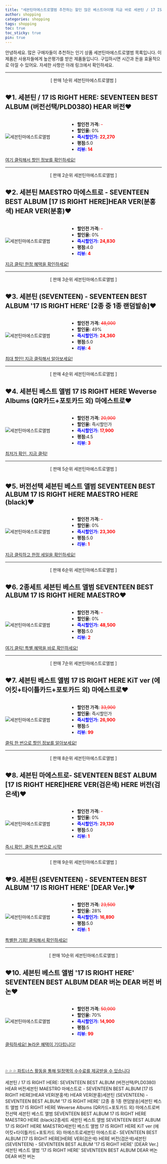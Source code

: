 ```yaml
---
title: "세븐틴마에스트로앨범 추천하는 할인 많은 베스트아이템 지금 바로 세븐틴 / 17 IS RIGHT"
author: shopping
categories: shopping
tags: shopping
toc: true
toc_sticky: true
pin: true
---
```

안녕하세요. 많은 구매자들이 추천하는 인기 상품 세븐틴마에스트로앨범 목록입니다. 이 제품은 사용자들에게 높은평가를 받은 제품들입니다. 구입하시면 시간과 돈을 효율적으로 아낄 수 있어요. 자세한 사항은 아래 링크에서 확인하세요.

---
<p class="toplist" style="margin: 0 auto; display: block; width: fit-content;">[ 판매 1순위 세븐틴마에스트로앨범 ]</p>

<h2><strong>❤️1. 세븐틴 / 17 IS RIGHT HERE: SEVENTEEN BEST ALBUM (버전선택/PLD0380) HEAR 버전❤️</strong></h2>

<div style="display: flex; align-items: center;">
    <div style="flex: 0.4;">
        <img src="https://thumbnail10.coupangcdn.com/thumbnails/remote/230x230ex/image/vendor_inventory/f7b3/50a9ca41d751dfe425876ade7b9c8c95be31be131822abaada052ea4ff5b.jpg" alt="세븐틴마에스트로앨범" style="max-width: 100%;">
    </div>
    <div style="flex: 0.6; margin-left: 10px;">
        <ul>
            <li><strong>할인전 가격:</strong> <del style="color: red;">-</del></li>
            <li><strong>할인율:</strong> 0%</li>
            <li><span style='color:blue'><strong>즉시할인가:</strong></span> <span style='color:red'><strong>22,270</strong></span></li>
            <li><strong>평점:</strong>5.0</li>
            <li><span style='color:blue'><strong>리뷰:</strong></span> <span style='color:red'><strong>14</strong></span></li>
        </ul>
    </div>
</div>
<div class="center">
    <a href="https://selin100587001.github.io?lptag=AF9450613&subid=githubio&pageKey=8000771215&traceid=V0-153&itemId=22278685650&vendorItemId=90622461987" class="myButton">
        여기 클릭해서 할인 정보를 확인하세요!
    </a>
</div>


---
<p class="toplist" style="margin: 0 auto; display: block; width: fit-content;">[ 판매 2순위 세븐틴마에스트로앨범 ]</p>

<h2><strong>❤️2. 세븐틴 MAESTRO 마에스트로 - SEVENTEEN BEST ALBUM [17 IS RIGHT HERE]HEAR VER(분홍색) HEAR VER(분홍)❤️</strong></h2>

<div style="display: flex; align-items: center;">
    <div style="flex: 0.4;">
        <img src="https://thumbnail6.coupangcdn.com/thumbnails/remote/230x230ex/image/vendor_inventory/5d55/8ae8af977e1c758f24b0c645aa92ba9e37f8cb4766a150a8499e090eb96b.jpg" alt="세븐틴마에스트로앨범" style="max-width: 100%;">
    </div>
    <div style="flex: 0.6; margin-left: 10px;">
        <ul>
            <li><strong>할인전 가격:</strong> <del style="color: red;">-</del></li>
            <li><strong>할인율:</strong> 0%</li>
            <li><span style='color:blue'><strong>즉시할인가:</strong></span> <span style='color:red'><strong>24,830</strong></span></li>
            <li><strong>평점:</strong>4.0</li>
            <li><span style='color:blue'><strong>리뷰:</strong></span> <span style='color:red'><strong>4</strong></span></li>
        </ul>
    </div>
</div>
<div class="center">
    <a href="https://selin100587001.github.io?lptag=AF9450613&subid=githubio&pageKey=8066335234&traceid=V0-153&itemId=22685583448&vendorItemId=90622475687" class="myButton">
        지금 클릭! 한정 혜택을 확인하세요!
    </a>
</div>


---
<p class="toplist" style="margin: 0 auto; display: block; width: fit-content;">[ 판매 3순위 세븐틴마에스트로앨범 ]</p>

<h2><strong>❤️3. 세븐틴 (SEVENTEEN) - SEVENTEEN BEST ALBUM '17 IS RIGHT HERE' [2종 중 1종 랜덤발송]❤️</strong></h2>

<div style="display: flex; align-items: center;">
    <div style="flex: 0.4;">
        <img src="https://thumbnail10.coupangcdn.com/thumbnails/remote/230x230ex/image/vendor_inventory/c064/6d5c62bb8269fda1d2c9ab4161689d2b04c90111a9fd482529d9801d2114.PNG" alt="세븐틴마에스트로앨범" style="max-width: 100%;">
    </div>
    <div style="flex: 0.6; margin-left: 10px;">
        <ul>
            <li><strong>할인전 가격:</strong> <del style="color: red;">48,000</del></li>
            <li><strong>할인율:</strong> 49%</li>
            <li><span style='color:blue'><strong>즉시할인가:</strong></span> <span style='color:red'><strong>24,360</strong></span></li>
            <li><strong>평점:</strong>5.0</li>
            <li><span style='color:blue'><strong>리뷰:</strong></span> <span style='color:red'><strong>4</strong></span></li>
        </ul>
    </div>
</div>
<div class="center">
    <a href="https://selin100587001.github.io?lptag=AF9450613&subid=githubio&pageKey=8099122940&traceid=V0-153&itemId=22901734891&vendorItemId=89936241581" class="myButton">
        최대 할인! 지금 클릭해서 알아보세요!
    </a>
</div>


---
<p class="toplist" style="margin: 0 auto; display: block; width: fit-content;">[ 판매 4순위 세븐틴마에스트로앨범 ]</p>

<h2><strong>❤️4. 세븐틴 베스트 앨범 17 IS RIGHT HERE Weverse Albums (QR카드+포토카드 외) 마에스트로❤️</strong></h2>

<div style="display: flex; align-items: center;">
    <div style="flex: 0.4;">
        <img src="https://thumbnail6.coupangcdn.com/thumbnails/remote/230x230ex/image/vendor_inventory/3678/fcc6d1cd99d338ffaec5e1578f3d156c670e36a01b8f629da16eb96bacb7.jpg" alt="세븐틴마에스트로앨범" style="max-width: 100%;">
    </div>
    <div style="flex: 0.6; margin-left: 10px;">
        <ul>
            <li><strong>할인전 가격:</strong> <del style="color: red;">20,900</del></li>
            <li><strong>할인율:</strong> 즉시할인가</li>
            <li><span style='color:blue'><strong>즉시할인가:</strong></span> <span style='color:red'><strong>17,900</strong></span></li>
            <li><strong>평점:</strong>4.5</li>
            <li><span style='color:blue'><strong>리뷰:</strong></span> <span style='color:red'><strong>3</strong></span></li>
        </ul>
    </div>
</div>
<div class="center">
    <a href="https://selin100587001.github.io?lptag=AF9450613&subid=githubio&pageKey=8101955224&traceid=V0-153&itemId=22918961141&vendorItemId=89953388483" class="myButton">
        최저가 확인, 지금 클릭!
    </a>
</div>


---
<p class="toplist" style="margin: 0 auto; display: block; width: fit-content;">[ 판매 5순위 세븐틴마에스트로앨범 ]</p>

<h2><strong>❤️5. 버전선택 세븐틴 베스트 앨범 SEVENTEEN BEST ALBUM 17 IS RIGHT HERE MAESTRO HERE (black)❤️</strong></h2>

<div style="display: flex; align-items: center;">
    <div style="flex: 0.4;">
        <img src="https://thumbnail6.coupangcdn.com/thumbnails/remote/230x230ex/image/vendor_inventory/f9de/94205d6db9d526c9af117b94004caff2bcaec5633d3bbe42d33d44009653.jpg" alt="세븐틴마에스트로앨범" style="max-width: 100%;">
    </div>
    <div style="flex: 0.6; margin-left: 10px;">
        <ul>
            <li><strong>할인전 가격:</strong> <del style="color: red;">-</del></li>
            <li><strong>할인율:</strong> 0%</li>
            <li><span style='color:blue'><strong>즉시할인가:</strong></span> <span style='color:red'><strong>23,300</strong></span></li>
            <li><strong>평점:</strong>5.0</li>
            <li><span style='color:blue'><strong>리뷰:</strong></span> <span style='color:red'><strong>1</strong></span></li>
        </ul>
    </div>
</div>
<div class="center">
    <a href="https://selin100587001.github.io?lptag=AF9450613&subid=githubio&pageKey=8137140075&traceid=V0-153&itemId=23116006951&vendorItemId=90149207560" class="myButton">
        지금 클릭하고 한정 세일을 확인하세요!
    </a>
</div>


---
<p class="toplist" style="margin: 0 auto; display: block; width: fit-content;">[ 판매 6순위 세븐틴마에스트로앨범 ]</p>

<h2><strong>❤️6. 2종세트 세븐틴 베스트 앨범 SEVENTEEN BEST ALBUM 17 IS RIGHT HERE MAESTRO❤️</strong></h2>

<div style="display: flex; align-items: center;">
    <div style="flex: 0.4;">
        <img src="https://thumbnail9.coupangcdn.com/thumbnails/remote/230x230ex/image/vendor_inventory/a06b/ee29fea1ab0c3422c48adcea45c8932e5576873e38706d0f82ead7dfab02.jpg" alt="세븐틴마에스트로앨범" style="max-width: 100%;">
    </div>
    <div style="flex: 0.6; margin-left: 10px;">
        <ul>
            <li><strong>할인전 가격:</strong> <del style="color: red;">-</del></li>
            <li><strong>할인율:</strong> 0%</li>
            <li><span style='color:blue'><strong>즉시할인가:</strong></span> <span style='color:red'><strong>48,500</strong></span></li>
            <li><strong>평점:</strong>5.0</li>
            <li><span style='color:blue'><strong>리뷰:</strong></span> <span style='color:red'><strong>2</strong></span></li>
        </ul>
    </div>
</div>
<div class="center">
    <a href="https://selin100587001.github.io?lptag=AF9450613&subid=githubio&pageKey=8099395538&traceid=V0-153&itemId=22903033865&vendorItemId=89937527981" class="myButton">
        여기 클릭! 특별 혜택을 바로 확인하세요!
    </a>
</div>


---
<p class="toplist" style="margin: 0 auto; display: block; width: fit-content;">[ 판매 7순위 세븐틴마에스트로앨범 ]</p>

<h2><strong>❤️7. 세븐틴 베스트 앨범 17 IS RIGHT HERE KiT ver (에어킷+타이틀카드+포토카드 외) 마에스트로❤️</strong></h2>

<div style="display: flex; align-items: center;">
    <div style="flex: 0.4;">
        <img src="https://thumbnail7.coupangcdn.com/thumbnails/remote/230x230ex/image/vendor_inventory/bf38/bcd1d1fb74975290c8ead9cdcdd4328dcd09d7e3c4f7eb1f02e718d22c63.jpg" alt="세븐틴마에스트로앨범" style="max-width: 100%;">
    </div>
    <div style="flex: 0.6; margin-left: 10px;">
        <ul>
            <li><strong>할인전 가격:</strong> <del style="color: red;">33,900</del></li>
            <li><strong>할인율:</strong> 즉시할인가</li>
            <li><span style='color:blue'><strong>즉시할인가:</strong></span> <span style='color:red'><strong>26,900</strong></span></li>
            <li><strong>평점:</strong>5</li>
            <li><span style='color:blue'><strong>리뷰:</strong></span> <span style='color:red'><strong>99</strong></span></li>
        </ul>
    </div>
</div>
<div class="center">
    <a href="https://selin100587001.github.io?lptag=AF9450613&subid=githubio&pageKey=8114445645&traceid=V0-153&itemId=22998091412&vendorItemId=90031983141" class="myButton">
        클릭 한 번으로 할인 정보를 알아보세요!
    </a>
</div>


---
<p class="toplist" style="margin: 0 auto; display: block; width: fit-content;">[ 판매 8순위 세븐틴마에스트로앨범 ]</p>

<h2><strong>❤️8. 세븐틴 마에스트로- SEVENTEEN BEST ALBUM [17 IS RIGHT HERE]HERE VER(검은색) HERE 버전(검은색)❤️</strong></h2>

<div style="display: flex; align-items: center;">
    <div style="flex: 0.4;">
        <img src="https://thumbnail8.coupangcdn.com/thumbnails/remote/230x230ex/image/vendor_inventory/ad8c/5fcf4ccb59d14aa88e285abdcc5cd24584dd921ffc0f294c7fd8fea0c88c.jpg" alt="세븐틴마에스트로앨범" style="max-width: 100%;">
    </div>
    <div style="flex: 0.6; margin-left: 10px;">
        <ul>
            <li><strong>할인전 가격:</strong> <del style="color: red;">-</del></li>
            <li><strong>할인율:</strong> 0%</li>
            <li><span style='color:blue'><strong>즉시할인가:</strong></span> <span style='color:red'><strong>29,130</strong></span></li>
            <li><strong>평점:</strong>5.0</li>
            <li><span style='color:blue'><strong>리뷰:</strong></span> <span style='color:red'><strong>1</strong></span></li>
        </ul>
    </div>
</div>
<div class="center">
    <a href="https://selin100587001.github.io?lptag=AF9450613&subid=githubio&pageKey=8166351599&traceid=V0-153&itemId=23303826849&vendorItemId=90622493335" class="myButton">
        즉시 확인, 클릭 한 번으로 시작!
    </a>
</div>


---
<p class="toplist" style="margin: 0 auto; display: block; width: fit-content;">[ 판매 9순위 세븐틴마에스트로앨범 ]</p>

<h2><strong>❤️9. 세븐틴 (SEVENTEEN) - SEVENTEEN BEST ALBUM '17 IS RIGHT HERE' [DEAR Ver.]❤️</strong></h2>

<div style="display: flex; align-items: center;">
    <div style="flex: 0.4;">
        <img src="https://thumbnail8.coupangcdn.com/thumbnails/remote/230x230ex/image/vendor_inventory/a7ec/8009c9a1571422cc6240ceedb1b0187770390bb7e757a0a2bf996bba12af.PNG" alt="세븐틴마에스트로앨범" style="max-width: 100%;">
    </div>
    <div style="flex: 0.6; margin-left: 10px;">
        <ul>
            <li><strong>할인전 가격:</strong> <del style="color: red;">23,500</del></li>
            <li><strong>할인율:</strong> 28%</li>
            <li><span style='color:blue'><strong>즉시할인가:</strong></span> <span style='color:red'><strong>16,890</strong></span></li>
            <li><strong>평점:</strong>5.0</li>
            <li><span style='color:blue'><strong>리뷰:</strong></span> <span style='color:red'><strong>1</strong></span></li>
        </ul>
    </div>
</div>
<div class="center">
    <a href="https://selin100587001.github.io?lptag=AF9450613&subid=githubio&pageKey=8111209244&traceid=V0-153&itemId=22978334783&vendorItemId=90012307381" class="myButton">
        특별한 기회! 클릭해서 확인하세요!
    </a>
</div>


---
<p class="toplist" style="margin: 0 auto; display: block; width: fit-content;">[ 판매 10순위 세븐틴마에스트로앨범 ]</p>

<h2><strong>❤️10. 세븐틴 베스트 앨범 '17 IS RIGHT HERE' SEVENTEEN BEST ALBUM DEAR 버논 DEAR 버전 버논❤️</strong></h2>

<div style="display: flex; align-items: center;">
    <div style="flex: 0.4;">
        <img src="https://thumbnail10.coupangcdn.com/thumbnails/remote/230x230ex/image/vendor_inventory/0bcd/953888dd06f8240a7cba3c6e50ee9028913a9221234cb9825a83f5f048a9.jpg" alt="세븐틴마에스트로앨범" style="max-width: 100%;">
    </div>
    <div style="flex: 0.6; margin-left: 10px;">
        <ul>
            <li><strong>할인전 가격:</strong> <del style="color: red;">50,000</del></li>
            <li><strong>할인율:</strong> 70%</li>
            <li><span style='color:blue'><strong>즉시할인가:</strong></span> <span style='color:red'><strong>14,900</strong></span></li>
            <li><strong>평점:</strong>5</li>
            <li><span style='color:blue'><strong>리뷰:</strong></span> <span style='color:red'><strong>99</strong></span></li>
        </ul>
    </div>
</div>
<div class="center">
    <a href="https://selin100587001.github.io?lptag=AF9450613&subid=githubio&pageKey=8239282808&traceid=V0-153&itemId=23712795178&vendorItemId=90737747496" class="myButton">
        클릭하세요! 놀라운 혜택이 기다립니다!
    </a>
</div>

<br><br><br>[💦 💦 💦 파트너스 활동을 통해 일정액의 수수료를 제공받을 수 있습니다](https://link.coupang.com/a/bcpT2c)<br><br>세븐틴 / 17 IS RIGHT HERE: SEVENTEEN BEST ALBUM (버전선택/PLD0380) HEAR 버전세븐틴 MAESTRO 마에스트로 - SEVENTEEN BEST ALBUM [17 IS RIGHT HERE]HEAR VER(분홍색) HEAR VER(분홍)세븐틴 (SEVENTEEN) - SEVENTEEN BEST ALBUM '17 IS RIGHT HERE' [2종 중 1종 랜덤발송]세븐틴 베스트 앨범 17 IS RIGHT HERE Weverse Albums (QR카드+포토카드 외) 마에스트로버전선택 세븐틴 베스트 앨범 SEVENTEEN BEST ALBUM 17 IS RIGHT HERE MAESTRO HERE (black)2종세트 세븐틴 베스트 앨범 SEVENTEEN BEST ALBUM 17 IS RIGHT HERE MAESTRO세븐틴 베스트 앨범 17 IS RIGHT HERE KiT ver (에어킷+타이틀카드+포토카드 외) 마에스트로세븐틴 마에스트로- SEVENTEEN BEST ALBUM [17 IS RIGHT HERE]HERE VER(검은색) HERE 버전(검은색)세븐틴 (SEVENTEEN) - SEVENTEEN BEST ALBUM '17 IS RIGHT HERE' [DEAR Ver.]세븐틴 베스트 앨범 '17 IS RIGHT HERE' SEVENTEEN BEST ALBUM DEAR 버논 DEAR 버전 버논